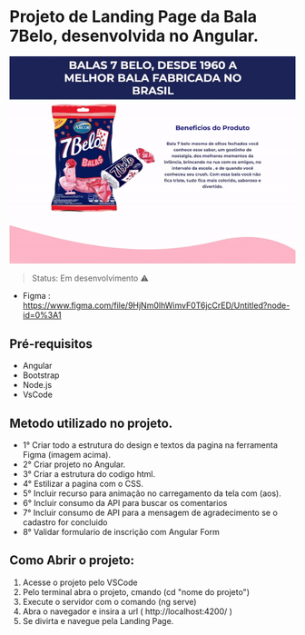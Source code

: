 # Projeto de Landing Page da Bala 7Belo, desenvolvida no Angular.



![gif-apresenta](https://github.com/MauroRoda/LP_7Belo/blob/main/src/assets/gif/gif-apresenta.gif)

> Status: Em desenvolvimento ⚠️

+ Figma : https://www.figma.com/file/9HjNm0lhWimvF0T6jcCrED/Untitled?node-id=0%3A1

## Pré-requisitos
- Angular
- Bootstrap
- Node.js
- VsCode

## Metodo utilizado no projeto.

 + 1° Criar todo a estrutura do design e textos da pagina na ferramenta Figma (imagem acima).
 + 2° Criar projeto no Angular.
 + 3° Criar a estrutura do codigo html.
 + 4° Estilizar a pagina com o CSS.
 + 5° Incluir recurso para animação no carregamento da tela com (aos).
 + 6° Incluir consumo da API para buscar os comentarios
 + 7° Incluir consumo de API para a mensagem de agradecimento se o cadastro for concluido
 + 8° Validar formulario de inscrição com Angular Form
 

## Como Abrir o projeto:

1) Acesse o projeto pelo VSCode
2) Pelo terminal abra o projeto, cmando (cd "nome do projeto")
3) Execute o servidor com o comando (ng serve)
4) Abra o navegador e insira a url ( http://localhost:4200/ )
5) Se divirta e navegue pela Landing Page.
